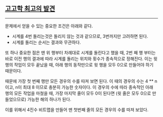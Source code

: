 ## [고고학 최고의 발견](https://school.programmers.co.kr/learn/courses/30/lessons/131702)

---

문제에서 얻을 수 있는 중요한 조건은 아래와 같다.

- 시계를 4번 돌리는것은 돌리지 않는 것과 같으므로, 3번까지만 고려하면 된다.
- 시계를 돌리는 순서는 결과와 무관하다.

또 하나 중요한 점은 맨 위 행부터 차례대로 시계를 돌린다고 했을 때, 2번 째 행 부터는 바로 이전 행의 결과에 따라 시계를 돌리는 위치와 횟수가 종속적으로 정해진다. 이는 윗 행의 작업이 모두 끝났을 때, 아래 행의 동작만으로 윗 행을 모두 0으로 만들어야 하기 때문이다.

때문에 가장 첫 번째 행만 모든 경우의 수를 따져 보면 된다. 이 때의 경우의 수는 4 \*\* n 이고, n이 최대 8 이므로 충분히 가능한 숫자이다. 이 경우의 수에 따라 종속적인 아래 행의 모든 작업을 마쳤을 때, 가장 마지막 줄이 모두 0이 된다면 (윗 줄은 모두 0으로 만들었으므로) 가능한 해의 하나가 된다.

이를 위해서 4진수 비트맵을 만들어 맨 첫번째 줄의 모든 경우의 수를 따져 보았다.

